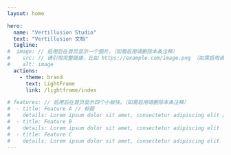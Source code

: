 ```yaml
---
layout: home

hero:
  name: "Vertillusion Studio"
  text: "Vertillusion 文档"
  tagline: 
#  image: // 启用后在首页显示一个图片。（如需启用请删除本条注释）
#    src: // 请引用完整链接，比如 https://example.com/image.png （如需启用请删除本条注释）
#    alt: image
  actions:
    - theme: brand
      text: LightFrame
      link: /lightframe/index

# features: // 启用后在首页显示四个小板块。（如需启用请删除本条注释）
#  - title: Feature A // 标题
#    details: Lorem ipsum dolor sit amet, consectetur adipiscing elit // 描述
#  - title: Feature B
#    details: Lorem ipsum dolor sit amet, consectetur adipiscing elit
#  - title: Feature C
#    details: Lorem ipsum dolor sit amet, consectetur adipiscing elit
---
```



